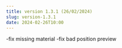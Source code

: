 ```yaml
---
title: version 1.3.1 (26/02/2024)
slug: version-1.3.1
date: 2024-02-26T10:00
---
```


-fix missing material 
-fix bad position preview